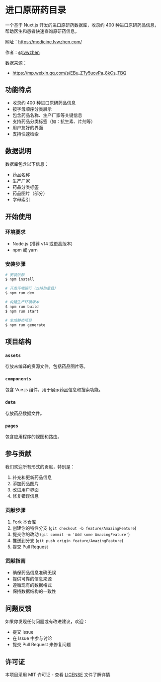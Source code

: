 # 进口原研药目录

一个基于 Nuxt.js 开发的进口原研药数据库，收录约 400 种进口原研药品信息，帮助医生和患者快速查询原研药信息。

网址：https://medicine.lvwzhen.com/

作者：[@lvwzhen](https://x.com/lvwzhen)
 
数据来源：
- https://mp.weixin.qq.com/s/EBu_ZTy5uovPa_8kCs_TBQ

## 功能特点

- 收录约 400 种进口原研药品信息
- 按字母顺序分类展示
- 包含药品名称、生产厂家等关键信息
- 支持药品分类标签（如：抗生素、片剂等）
- 用户友好的界面
- 支持快速检索

## 数据说明

数据库包含以下信息：
- 药品名称
- 生产厂家
- 药品分类标签
- 药品图片（部分）
- 字母索引

## 开始使用

### 环境要求

- Node.js (推荐 v14 或更高版本)
- npm 或 yarn

### 安装步骤

```bash
# 安装依赖
$ npm install

# 开发环境运行（支持热重载）
$ npm run dev

# 构建生产环境版本
$ npm run build
$ npm run start

# 生成静态项目
$ npm run generate
```

## 项目结构

### `assets`
存放未编译的资源文件，包括药品图片等。

### `components`
包含 Vue.js 组件，用于展示药品信息和搜索功能。

### `data`
存放药品数据文件。

### `pages`
包含应用程序的视图和路由。

## 参与贡献

我们欢迎所有形式的贡献，特别是：

1. 补充和更新药品信息
2. 添加药品图片
3. 改进用户界面
4. 修复错误信息

### 贡献步骤

1. Fork 本仓库
2. 创建你的特性分支 (`git checkout -b feature/AmazingFeature`)
3. 提交你的改动 (`git commit -m 'Add some AmazingFeature'`)
4. 推送到分支 (`git push origin feature/AmazingFeature`)
5. 提交 Pull Request

### 贡献指南

- 确保药品信息准确无误
- 提供可靠的信息来源
- 遵循现有的数据格式
- 保持数据结构的一致性

## 问题反馈

如果你发现任何问题或有改进建议，欢迎：

- 提交 Issue
- 在 Issue 中参与讨论
- 提交 Pull Request 来修复问题

## 许可证

本项目采用 MIT 许可证 - 查看 [LICENSE](LICENSE) 文件了解详情
